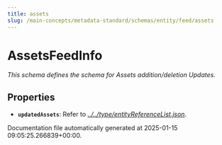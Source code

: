 ```yaml
---
title: assets
slug: /main-concepts/metadata-standard/schemas/entity/feed/assets
---
```


# AssetsFeedInfo

*This schema defines the schema for Assets addition/deletion Updates.*

## Properties

- **`updatedAssets`**: Refer to *[../../type/entityReferenceList.json](#/../type/entityReferenceList.json)*.


Documentation file automatically generated at 2025-01-15 09:05:25.266839+00:00.
